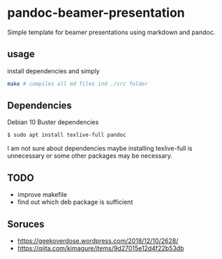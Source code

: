 # pandoc-beamer-presentation

Simple template for beamer presentations using markdown and pandoc.

## usage

install dependencies and simply

```bash
make # compiles all md files ind ./src folder
```

## Dependencies

Debian 10 Buster dependencies

```bash
$ sudo apt install texlive-full pandoc
```
 
I am not sure about dependencies maybe installing texlive-full is unnecessary or some other packages may be necessary.

## TODO

- improve makefile
- find out which deb package is sufficient

## Soruces
- https://geekoverdose.wordpress.com/2018/12/10/2628/
- https://qiita.com/kimagure/items/9d27015e12d4f22b53db
